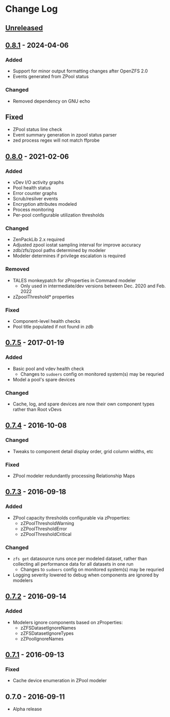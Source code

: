 # Change Log

## [Unreleased]

## [0.8.1] - 2024-04-06
### Added
 * Support for minor output formatting changes after OpenZFS 2.0
 * Events generated from ZPool status

### Changed
 * Removed dependency on GNU echo

## Fixed
 * ZPool status line check
 * Event summary generation in zpool status parser
 * zed process regex will not match ffprobe


## [0.8.0] - 2021-02-06
### Added
 * vDev I/O activity graphs
 * Pool health status
 * Error counter graphs
 * Scrub/resilver events
 * Encryption attributes modeled
 * Process monitoring
 * Per-pool configurable utilization thresholds

### Changed
 * ZenPackLib 2.x required
 * Adjusted zpool iostat sampling interval for improve accuracy
 * zdb/zfs/zpool paths determined by modeler
 * Modeler determines if privilege escalation is required

### Removed
 * TALES monkeypatch for zProperties in Command modeler
   * Only used in intermediate/dev versions between Dec. 2020 and Feb. 2022
 * zZpoolThreshold* properties

### Fixed
 * Component-level health checks
 * Pool title populated if not found in zdb


## [0.7.5] - 2017-01-19
### Added
 * Basic pool and vdev health check
   * Changes to `sudoers` config on monitored system(s) may be requried
 * Model a pool's spare devices

### Changed
 * Cache, log, and spare devices are now their own component types rather than Root vDevs


## [0.7.4] - 2016-10-08
### Changed
 * Tweaks to component detail display order, grid column widths, etc

### Fixed
 * ZPool modeler redundantly processing Relationship Maps


## [0.7.3] - 2016-09-18
### Added
 * ZPool capacity thresholds configurable via zProperties:
   * zZPoolThresholdWarning
   * zZPoolThresholdError
   * zZPoolThresholdCritical

### Changed
 * `zfs get` datasource runs once per modeled dataset, rather than collecting all performance data for all datasets in one run
   * Changes to `sudoers` config on monitored system(s) may be requried
 * Logging severity lowered to debug when components are ignored by modelers


## [0.7.2] - 2016-09-14
### Added
 * Modelers ignore components based on zProperties:
   * zZFSDatasetIgnoreNames
   * zZFSDatasetIgnoreTypes
   * zZPoolIgnoreNames


## [0.7.1] - 2016-09-13
### Fixed
 * Cache device enumeration in ZPool modeler


## 0.7.0 - 2016-09-11
 * Alpha release

[Unreleased]: https://github.com/daviswr/ZenPacks.daviswr.ZFS/compare/0.8.1...HEAD
[0.8.1]: https://github.com/daviswr/ZenPacks.daviswr.ZFS/compare/0.8.0...0.8.1
[0.8.0]: https://github.com/daviswr/ZenPacks.daviswr.ZFS/compare/0.7.5...0.8.0
[0.7.5]: https://github.com/daviswr/ZenPacks.daviswr.ZFS/compare/0.7.4...0.7.5
[0.7.4]: https://github.com/daviswr/ZenPacks.daviswr.ZFS/compare/0.7.3...0.7.4
[0.7.3]: https://github.com/daviswr/ZenPacks.daviswr.ZFS/compare/0.7.2...0.7.3
[0.7.2]: https://github.com/daviswr/ZenPacks.daviswr.ZFS/compare/0.7.1...0.7.2
[0.7.1]: https://github.com/daviswr/ZenPacks.daviswr.ZFS/compare/0.7.0...0.7.1
